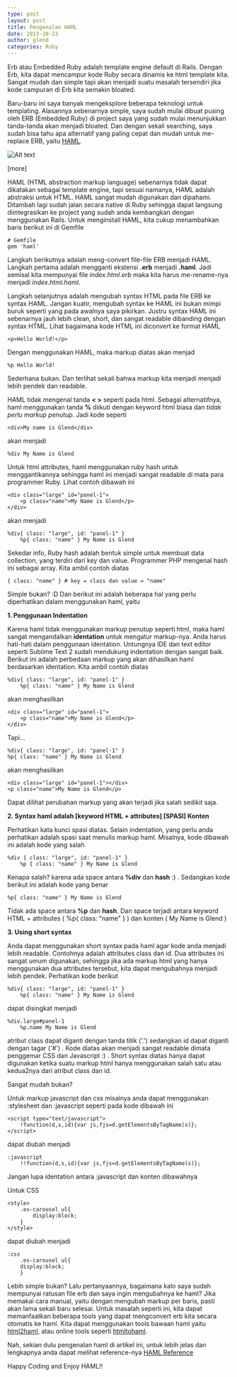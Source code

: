 ```yaml
---
type: post
layout: post
title: Pengenalan HAML
date: 2013-10-23
author: glend
categories: Ruby
---
```


Erb atau Embedded Ruby adalah template engine default di Rails. Dengan Erb, kita dapat mencampur kode Ruby secara dinamis ke html template kita. Sangat mudah dan simple tapi akan menjadi suatu masalah tersendiri jika kode campuran di Erb kita semakin bloated. 

Baru-baru ini saya banyak mengeksplore beberapa teknologi untuk templating. Alasannya sebenarnya simple, saya sudah mulai dibuat pusing oleh ERB (Embedded Ruby) di project saya yang sudah mulai menunjukkan tanda-tanda akan menjadi bloated. Dan dengan sekali searching, saya sudah bisa tahu apa alternatif yang paling cepat dan mudah untuk me-replace ERB, yaitu <a href="http://haml.info/">HAML</a>.

![Alt text](/images/haml.png)

[more]

HAML (HTML abstraction markup language) sebenarnya tidak dapat dikatakan sebagai template engine, tapi sesuai namanya, HAML adalah abstraksi untuk HTML. HAML sangat mudah digunakan dan dipahami. Ditambah lagi sudah jalan secara native di Ruby sehingga dapat langsung diintegrasikan ke project yang sudah anda kembangkan dengan menggunakan Rails. Untuk menginstall HAML, kita cukup menambahkan baris berikut ini di Gemfile

    # Gemfile
    gem 'haml'

Langkah berikutnya adalah meng-convert file-file ERB menjadi HAML. Langkah pertama adalah mengganti ekstensi **.erb** menjadi **.haml**. Jadi semisal kita mempunyai file *index.html.erb* maka kita harus me-rename-nya menjadi *index.html.haml*.

Langkah selanjutnya adalah mengubah syntax HTML pada file ERB ke syntax HAML. Jangan kuatir, mengubah syntax ke HAML ini bukan mimpi buruk seperti yang pada awalnya saya pikirkan. Justru syntax HAML ini sebenarnya jauh lebih clean, short, dan sangat readable dibanding dengan syntax HTML. Lihat bagaimana kode HTML ini diconvert ke format HAML

    <p>Hello World!</p>

Dengan menggunakan HAML, maka markup diatas akan menjad

    %p Hello World!

Sederhana bukan. Dan terlihat sekali bahwa markup kita menjadi menjadi lebih pendek dan readable.

HAML tidak mengenal tanda **< >** seperti pada html. Sebagai alternatifnya, haml menggunakan tanda **%** diikuti dengan keyword html biasa dan *tidak perlu markup penutup*. Jadi kode seperti

    <div>My name is Glend</div>

akan menjadi

    %div My Name is Glend

Untuk html attributes, haml menggunakan ruby hash untuk menggantikannya sehingga haml ini menjadi sangat readable di mata para programmer Ruby. Lihat contoh dibawah ini

    <div class="large" id="panel-1">
        <p class="name">My Name is Glend</p>
    </div>

akan menjadi

    %div{ class: "large", id: "panel-1" }
        %p{ class: "name" } My Name is Glend

Sekedar info, Ruby hash adalah bentuk simple untuk membuat data collection, yang terdiri dari key dan value. Programmer PHP mengenal hash ini sebagai array. Kita ambil contoh diatas

    { class: "name" } # key = class dan value = "name"

Simple bukan? :D Dan berikut ini adalah beberapa hal yang perlu diperhatikan dalam menggunakan haml, yaitu 

**1. Penggunaan Indentation** 

Karena haml tidak menggunakan markup penutup seperti html, maka haml sangat mengandalkan **identation** untuk mengatur markup-nya. Anda harus hati-hati dalam penggunaan identation. Untungnya IDE dan text editor seperti Sublime Text 2 sudah mendukung indentation dengan sangat baik. Berikut ini adalah perbedaan markup yang akan dihasilkan haml berdasarkan identation. Kita ambil contoh diatas

    %div{ class: "large", id: "panel-1" }
        %p{ class: "name" } My Name is Glend

akan menghasilkan

    <div class="large" id="panel-1">
        <p class="name">My Name is Glend</p>
    </div>

Tapi...

    %div{ class: "large", id: "panel-1" }
    %p{ class: "name" } My Name is Glend

akan menghasilkan

    <div class="large" id="panel-1"></div>
    <p class="name">My Name is Glend</p>

Dapat dilihat perubahan markup yang akan terjadi jika salah sedikit saja.

**2. Syntax haml adalah [keyword HTML + attributes] [SPASI] Konten**

Perhatikan kata kunci spasi diatas. Selain indentation, yang perlu anda perhatikan adalah spasi saat menulis markup haml. Misalnya, kode dibawah ini adalah kode yang salah

    %div { class: "large", id: "panel-1" }
        %p { class: "name" } My Name is Glend


Kenapa salah? karena ada space antara **%div** dan **hash** :) . Sedangkan kode berikut ini adalah kode yang benar

    %p{ class: "name" } My Name is Glend


Tidak ada space antara **%p** dan **hash**. Dan space terjadi antara keyword HTML + attributes ( %p{ class: "name" } ) dan konten ( My Name is Glend )

**3. Using short syntax**

Anda dapat menggunakan short syntax pada haml agar kode anda menjadi lebih readable. Contohnya adalah attributes class dan id. Dua attributes ini sangat umum digunakan, sehingga jika ada markup html yang hanya menggunakan dua attributes tersebut, kita dapat mengubahnya menjadi lebih pendek. Perhatikan kode berikut

    %div{ class: "large", id: "panel-1" }
        %p{ class: "name" } My Name is Glend
        
dapat disingkat menjadi

    %div.large#panel-1
        %p.name My Name is Glend

atribut class dapat diganti dengan tanda titik ('.') sedangkan id dapat diganti dengan tagar ('#') . Kode diatas akan menjadi sangat readable dimata penggemar CSS dan Javascript :) . Short syntax diatas hanya dapat digunakan ketika suatu markup html hanya menggunakan salah satu atau kedua2nya dari atribut class dan id.

Sangat mudah bukan?

Untuk markup javascript dan css misalnya anda dapat menggunakan :stylesheet dan :javascript seperti pada kode dibawah ini

    <script type="text/javascript">
        !function(d,s,id){var js,fjs=d.getElementsByTagName(s)};
    </script>

dapat diubah menjadi

    :javascript
        !!function(d,s,id){var js,fjs=d.getElementsByTagName(s)};

Jangan lupa identation antara :javascript dan konten dibawahnya

Untuk CSS

    <style>
        .es-carousel ul{
            display:block;
        }
    </style>

dapat diubah menjadi

    :css
        .es-carousel ul{
        display:block;
        }

Lebih simple bukan? Lalu pertanyaannya, bagaimana kalo saya sudah mempunyai ratusan file erb dan saya ingin mengubahnya ke haml? Jika memakai cara manual, yaitu dengan mengubah markup per baris, pasti akan lama sekali baru selesai. Untuk masalah seperti ini, kita dapat memanfaatkan beberapa tools yang dapat mengconvert erb kita secara otomatis ke haml. Kita dapat menggunakan tools bawaan haml yaitu [html2haml](https://github.com/haml/html2haml), atau online tools seperti [htmltohaml](http://htmltohaml.com/).

Nah, sekian dulu pengenalan haml di artikel ini, untuk lebih jelas dan lengkapnya anda dapat melihat reference-nya [HAML Reference](http://haml.info/docs/yardoc/file.REFERENCE.html)

Happy Coding and Enjoy HAML!!